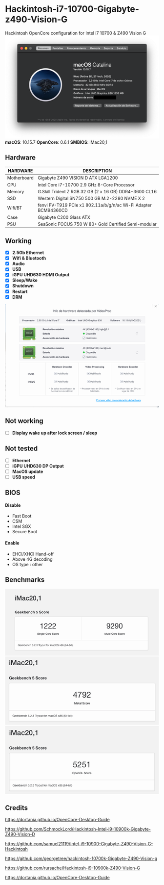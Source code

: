 # Hackintosh-i7-10700-Gigabyte-z490-Vision-G
Hackintosh OpenCore configuration for Intel i7 10700 &amp; Z490 Vision G
![](Images/AboutMyMac.png)
**macOS**: 10.15.7 **OpenCore**: 0.6.1 **SMBIOS**: iMac20,1

## Hardware
| HARDWARE | DESCRIPTION |
|---|---|
| Motherboard  | Gigabyte Z490 VISION D ATX LGA1200 |
| CPU | Intel Core i7-10700 2.9 GHz 8-Core Processor
| Memory | G.Skill Trident Z RGB 32 GB (2 x 16 GB) DDR4-3600 CL16 |
| SSD | Western Digital SN750 500 GB M.2-2280 NVME X 2 |
| Wifi/BT | fenvi FV-T919 PCIe x1 802.11a/b/g/n/ac Wi-Fi Adapter BCM94360CD |
| Case | Gigabyte C200 Glass ATX |
| PSU | SeaSonic FOCUS 750 W 80+ Gold Certified Semi-modular |

## Working
- [x] **2.5Gb Ethernet**
- [x] **Wifi & Bluetooth**
- [x] **Audio**
- [x] **USB**
- [x] **iGPU UHD630 HDMI Output**
- [x] **Sleep/Wake**
- [x] **Shutdown**
- [x] **Restart**
- [x] **DRM**

![](Images/VideoProc.png)

## Not working
- [ ] **Display wake up after lock screen / sleep**

## Not tested
- [ ] **Ethernet**
- [ ] **iGPU UHD630 DP Output** 
- [ ] **MacOS update**
- [ ] **USB speed**

## BIOS
#### Disable
- Fast Boot
- CSM
- Intel SGX
- Secure Boot

#### Enable
- EHCI/XHCI Hand-off
- Above 4G decoding
- OS type : other

## Benchmarks
![](Images/Geekbench5_CoreScore.png)
![](Images/Geekbench5_MetalScore.png)
![](Images/Geekbench5_OpenCLScore.png)

## Credits
https://dortania.github.io/OpenCore-Desktop-Guide

https://github.com/SchmockLord/Hackintosh-Intel-i9-10900k-Gigabyte-Z490-Vision-D

https://github.com/samuel21119/Intel-i9-10900-Gigabyte-Z490-Vision-G-Hackintosh

https://github.com/georgetree/hackintosh-10700k-Gigabyte-Z490-Vision-g

https://github.com/rursache/Hackintosh-i9-10900k-Z490-Vision-G

https://dortania.github.io/OpenCore-Desktop-Guide
